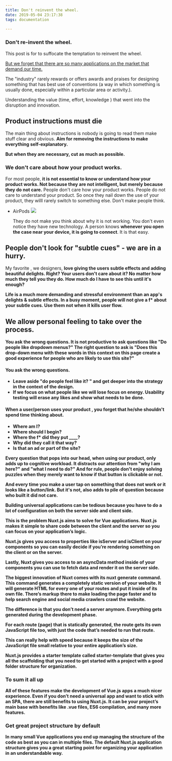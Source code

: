```yaml
---
title: Don't reinvent the wheel.
date: 2019-05-04 23:17:38
tags: documentation
 
---
```


### Don't re-invent the wheel.



This post is for to suffocate the temptation to reinvent the wheel.

<u> But we forget that there are so many applications on the market that demand our time.</u>

The "industry" rarely rewards or offers awards and praises for designing something that has best use of conventions (a way in which something is usually done, especially within a particular area or activity.).

 Understanding the value (time, effort, knowledge ) that went into the disruption and innovation. 



## Product instructions must die

The main thing about instructions is nobody is going to read them make stuff clear and obvious. <b>Aim for removing the instructions to make everything self-explanatory.</b> 

<b>But when they are necessary, cut as much as possible.</b> 



### We don't care about how your product works.

For most people, <b>it is not essential to know or understand how your product works. Not because they are not intelligent, but merely because they do not care.</b>
People don't care how your product works. People do not care to understand your product.
So once they nail down the use of your product, they willl rarely switch to something else. Don't make people think.



- AirPods ![](https://img.purch.com/skipping-air-pods-2-jpg/w/755/aHR0cDovL21lZGlhLmJlc3RvZm1pY3JvLmNvbS9LL0svODI4ODg0L29yaWdpbmFsL3NraXBwaW5nLWFpci1wb2RzLTIuanBn)

  They do not make you think about why it is not working. You don't even notice they have new technology. A person knows <b>whenever you open the case near your device, it is going to connect</b>. It is that easy.

## People don't look for "subtle cues" - we are in a hurry.



My favorite , we designers, <b>love giving the users subtle effects and adding beautiful delights. Right? Your users don't care about it? No matter how much they tell you they do. How much do I have to see this until it's enough?

<b>Life is a much more demanding and stressful environment than an app's delights & subtle effects. In a busy moment, people will not give a f* about your subtle cues. Use them not when it kills user flow.</b>

## We allow personal feeling to take over the process.



You ask the wrong questions. It is not productive to ask questions like "Do people like dropdown menus?" The <b>right question to ask</b> is "Does this drop-down menu with these words in this context on this page create a good experience for people who are likely to use this site?"

#### You ask the wrong questions.

- Leave aside "do people feel like it? " and get deeper into the strategy in the context of the design.
- If we focus on what people like we will lose focus on energy. Usability testing will erase any likes and show what needs to be done.

#### When a user/person uses your product , you forget that he/she shouldn't spend time thinking about.

- Where am I? 
- Where should I begin?
- Where the f* did they put ____?
- Why did they call it that way?
- Is that an ad or part of the site?

Every question that pops into our head, when using our product, only adds up to cognitive workload. It distracts our attention from "why I am here?" and "what I need to do?" And for rule, people don't enjoy solving puzzles when they merely want to know if that button is clickable or not.

And every time you make a user tap on something that does not work or it looks like a button/link. But it's not, also adds to pile of question because who built it did not care.

Building universal applications can be tedious because you have to do a lot of configuration on both the server side and client side.

This is the problem Nuxt.js aims to solve for Vue applications. Nuxt.js makes it simple to share code between the client and the server so you can focus on your application’s logic.

Nuxt.js gives you access to properties like isServer and isClient on your components so you can easily decide if you’re rendering something on the client or on the server. 

Lastly, Nuxt gives you access to an asyncData method inside of your components you can use to fetch data and render it on the server side.

The biggest innovation of Nuxt comes with its nuxt generate command. This command generates a completely static version of your website. It will generate HTML for every one of your routes and put it inside of its own file.
 There’s markup there to make loading the page faster and to help search engine and social media crawlers crawl the website.

The difference is that you don’t need a server anymore. Everything gets generated during the development phase.

For each route (page) that is statically generated, the route gets its own JavaScript file too, with just the code that’s needed to run that route.

This can really help with speed because it keeps the size of the JavaScript file small relative to your entire application’s size.

Nuxt.js provides a starter template called starter-template that gives you all the scaffolding that you need to get started with a project with a good folder structure for organization.

### To sum it all up

All of these features make the development of Vue.js apps a much nicer experience. Even if you don’t need a universal app and want to stick with an SPA, there are still benefits to using Nuxt.js. It can be your project’s main base with benefits like .vue files, ES6 compilation, and many more features.
### Get great project structure by default
In many small Vue applications you end up managing the structure of the code as best as you can in multiple files. The default Nuxt.js application structure gives you a great starting point for organizing your application in an understandable way.